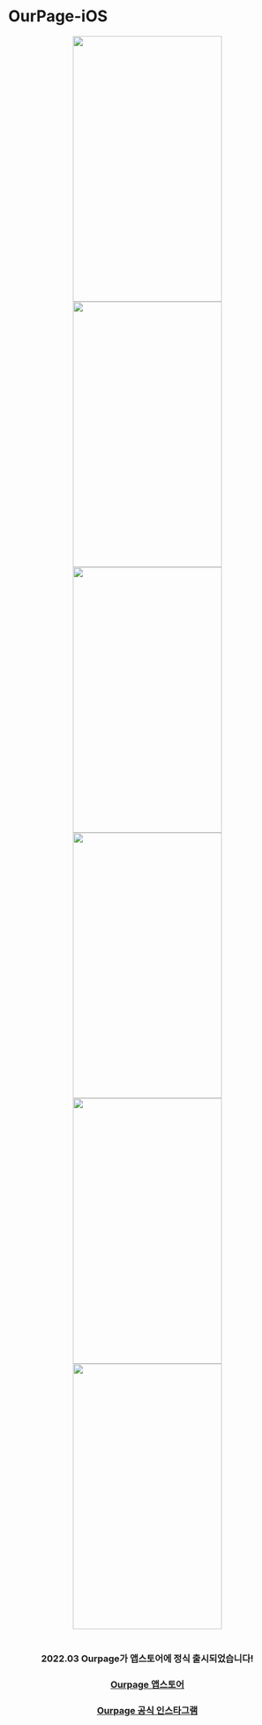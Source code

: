 # OurPage-iOS


<div align="center">
<img src="https://user-images.githubusercontent.com/66666533/153526090-66355b2f-f1fc-476e-a8ef-e9637d207865.png"  width="270" height="480" /> <img src="https://user-images.githubusercontent.com/66666533/153526311-586b626f-aee8-40be-93e0-0ad6d237a39f.png" width="270" height="480" /> <img src="https://user-images.githubusercontent.com/66666533/153526582-2d0b9ac1-7fce-4c37-82cb-3ecd6193867c.png" width="270" height="480" /><br><img src="https://user-images.githubusercontent.com/66666533/153526120-46bda294-24f8-4c78-ba0a-b698db2cf5cf.png" width="270" height="480" /> <img src="https://user-images.githubusercontent.com/66666533/153526121-386b02f9-653b-4208-a2e0-562d42a07f36.png" width="270" height="480" /> <img src="https://user-images.githubusercontent.com/66666533/153526133-2181e4b0-14ea-4ae5-a766-c8c6b154a3cc.png" width="270" height="480" />
</div>
<br>

<div align="center"><h3>2022.03 Ourpage가 앱스토어에 정식 출시되었습니다!</h3></div>
<div align="center"><h3><a href="[https://play.google.com/store/apps/details?id=com.mangpo.bookclub](https://apps.apple.com/us/app/our-page/id1602314034)">Ourpage 앱스토어</a></h3><h3><a href="https://instagram.com/ourpage_app?utm_medium=copy_link">Ourpage 공식 인스타그램</a></h3></div>
<br><br>

